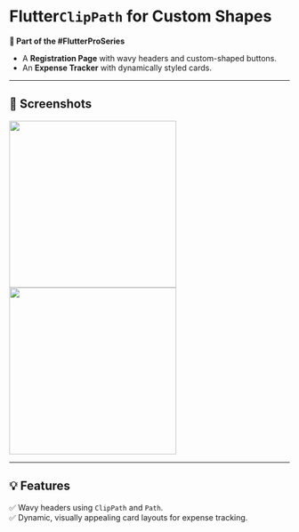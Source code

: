 # Flutter`ClipPath` for Custom Shapes  
**🎯 Part of the #FlutterProSeries**  

- A **Registration Page** with wavy headers and custom-shaped buttons.  
- An **Expense Tracker** with dynamically styled cards.  

---


## 📸 Screenshots  
<img src="https://github.com/user-attachments/assets/8c76eb4f-92ff-4985-b232-cfc366e0f488" width="300" />
<img src="https://github.com/user-attachments/assets/8c76eb4f-92ff-4985-b232-cfc366e0f488" width="300" />

---

## 💡 Features
✅ Wavy headers using `ClipPath` and `Path`.  
✅ Dynamic, visually appealing card layouts for expense tracking.  



